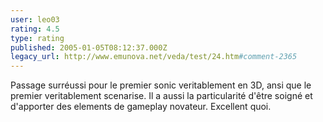 ```yaml
---
user: leo03
rating: 4.5
type: rating
published: 2005-01-05T08:12:37.000Z
legacy_url: http://www.emunova.net/veda/test/24.htm#comment-2365
---
```

Passage surréussi pour le premier sonic veritablement en 3D, ansi que le premier veritablement scenarise. Il a aussi la particularité d'être soigné et d'apporter des elements de gameplay novateur. Excellent quoi.